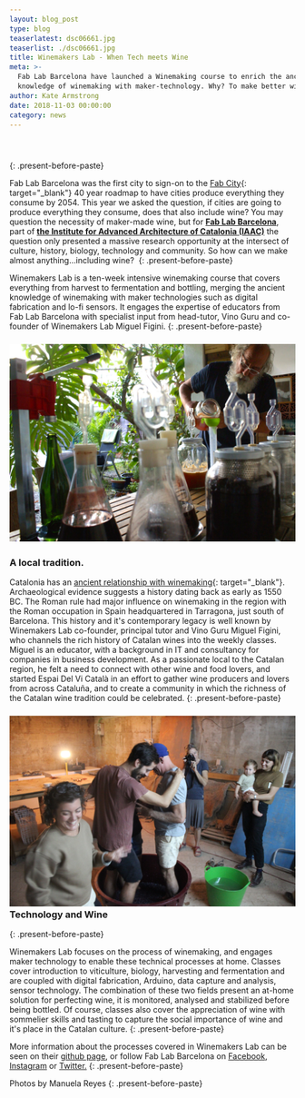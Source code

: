 ```yaml
---
layout: blog_post
type: blog
teaserlatest: dsc06661.jpg
teaserlist: ./dsc06661.jpg
title: Winemakers Lab - When Tech meets Wine
meta: >-
  Fab Lab Barcelona have launched a Winemaking course to enrich the ancient
  knowledge of winemaking with maker-technology. Why? To make better wine!
author: Kate Armstrong
date: 2018-11-03 00:00:00
category: news
---
```


####  
{: .present-before-paste}

Fab Lab Barcelona was the first city to sign-on to the [Fab City](https://fab.city/){: target="_blank"} 40 year roadmap to have cities produce everything they consume by 2054. This year we asked the question, if cities are going to produce everything they consume, does that also include wine? You may question the necessity of maker-made wine, but for **[Fab Lab Barcelona](https://fablabbcn.org/index.html)**, part of **[the Institute for Advanced Architecture of Catalonia (IAAC)](https://iaac.net/)** the question only presented a massive research opportunity at the intersect of culture, history, biology, technology and community. So how can we make almost anything…including wine? 
{: .present-before-paste}

Winemakers Lab is a ten-week intensive winemaking course that covers everything from harvest to fermentation and bottling, merging the ancient knowledge of winemaking with maker technologies such as digital fabrication and lo-fi sensors. It engages the expertise of educators from Fab Lab Barcelona with specialist input from head-tutor, Vino Guru and co-founder of Winemakers Lab Miguel Figini.
{: .present-before-paste}

### ![](/img/blog/dsc06661.jpg)

### A local tradition.

Catalonia has an [ancient relationship with winemaking](https://en.wikipedia.org/wiki/Catalan_wine#History){: target="_blank"}. Archaeological evidence suggests a history dating back as early as 1550 BC. The Roman rule had major influence on winemaking in the region with the Roman occupation in Spain headquartered in Tarragona, just south of Barcelona. This history and it's contemporary legacy is well known by Winemakers Lab co-founder, principal tutor and Vino Guru Miguel Figini, who channels the rich history of Catalan wines into the weekly classes. Miguel is an educator, with a background in IT and consultancy for companies in business development. As a passionate local to the Catalan region, he felt a need to connect with other wine and food lovers, and started Espai Del Vi Català in an effort to gather wine producers and lovers from across Cataluña, and to create a community in which the richness of the Catalan wine tradition could be celebrated.
{: .present-before-paste}

### ![](/img/blog/img-1240.jpg)Technology and Wine
{: .present-before-paste}

Winemakers Lab focuses on the process of winemaking, and engages maker technology to enable these technical processes at home. Classes cover introduction to viticulture, biology, harvesting and fermentation and are coupled with digital fabrication, Arduino, data capture and analysis, sensor technology. The combination of these two fields present an at-home solution for perfecting wine, it is monitored, analysed and stabilized before being bottled. Of course, classes also cover the appreciation of wine with sommelier skills and tasting to capture the social importance of wine and it's place in the Catalan culture.
{: .present-before-paste}

More information about the processes covered in Winemakers Lab can be seen on their [github page](https://github.com/winemakers/resources ), or follow Fab Lab Barcelona on [Facebook](https://www.facebook.com/FabLab.BCN), [Instagram](https://www.instagram.com/fablabbcn/) or [Twitter.](https://twitter.com/fablabbcn)
{: .present-before-paste}

Photos by Manuela Reyes
{: .present-before-paste}
